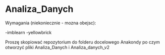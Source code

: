 # Analiza_Danych

Wymagania (niekoniecznie - mozna obejsc):

-imblearn
-yellowbrick

Proszę skopiować repozytorium do folderu docelowego Anakondy po czym otworzyć pliki Analiza_Danych i Analiza_danych_v2
